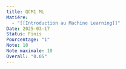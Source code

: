 ```yaml
---
title: QCM1 ML
Matiére:
  - "[[Introduction au Machine Learning]]"
Date: 2025-03-17
Status: Finis
Pourcentage: "1"
Note: 10
Note maximale: 10
Overall: "0.05"
---
```

